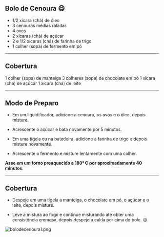 ## Bolo de Cenoura :yum:

 - 1/2 xícara (chá) de óleo
 - 3 cenouras médias raladas
 - 4 ovos
 - 2 xícaras (chá) de açúcar
 - 2 e 1/2 xícaras (chá) de farinha de trigo
 - 1 colher (sopa) de fermento
  em pó

---
## Cobertura

1 colher (sopa) de manteiga
3 colheres (sopa) de chocolate em pó
1 xícara (chá) de açúcar
1 xícara (chá) de leite

---

## Modo de Preparo

 - Em um liquidificador, adicione a cenoura, os ovos e o óleo, depois misture.

 - Acrescente o açúcar e bata novamente por 5 minutos.

 - Em uma tigela ou na batedeira, adicione a farinha de trigo e depois misture novamente.

 - Acrescente o fermento e misture lentamente com uma colher.

 **Asse em um forno preaquecido a 180° C por aproximadamente 40 minutos**.

 ---

 ## Cobertura

  - Despeje em uma tigela a manteiga, o chocolate em pó, o açúcar e o leite, depois misture.

 - Leve a mistura ao fogo e continue misturando até obter uma consistência cremosa, depois despeje a calda por cima do bolo.
 :wink:

 ![bolodecenoura1.png](https://lh3.googleusercontent.com/P8k1imsjp8tHygtR83d3o3mXV0t-_14ZKr0AFk_XkVrHxiirnwHFvObiw-YdYUrDXTq5wnEVIg8feYVUwQ_Jxa92a_9y-O9XNJxAiyZXqqEe6XoSJUprNQMFSPElaD7qXasP4OeOUO2zNHVYpuwv4d0YbOjAD1tAGvQGaBlq_WNr82muhRJjoIyoRMNpUYkJj9A04wb6-CnA8mHHQ__Dlc9BkybRlqu1y7PPQ4aCiAx1DLaFhmhM16Z89bcZhaQGeeUe1Qm3pcVchrHh-VFakjWjaae_fn2UGrtGzqAqzYnR_ZlrsdS6N57J12D13a7uftP9FjfvawhjkwN0G6jCmYPVkwPn575d8CDJZbPi5JKFBHLO3ULBorIGO6WR7wmt1tRRbBpSp78pFJ0EC3WtCTL8OMHP0MJPw4pygBp4wimrB2gBtRw5Wvf9doIO-IVua6XeY38weMm63-pETnqZPaVdBxaOO-yeX6RLLe0fl7w3pKUu-SWiXgZJ4kVAg8jwOq_1o_SCIgaubL0im5wEoEvJhjyhnKKVrohBZvIblD3RJJtRAUyXBmDwKuTdDpwZzbdYwifK96qVwD74bu5U4q6P1Ax3100II1l0_vUY_8gMUscGz5AgxzcOV4ih3_bFbN-eiYcrgl0nIZR81vBaRDk7KGMu2P7IkDIQLoyChUAosUluaYj_-lVlaVpY-6B0EvjjaBwCHhxF0aF-CjI6qMCqG7UjGc8ZCP6S18xdaTfdIRFCpnlw0WQdvdQ=w900-h600-no?authuser=0)
